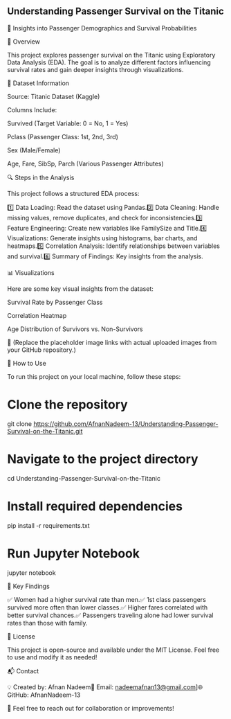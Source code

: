   ## **Understanding Passenger Survival on the Titanic**
  

🚢 Insights into Passenger Demographics and Survival Probabilities

📌 Overview

This project explores passenger survival on the Titanic using Exploratory Data Analysis (EDA). The goal is to analyze different factors influencing survival rates and gain deeper insights through visualizations.

📂 Dataset Information

Source: Titanic Dataset (Kaggle)

Columns Include:

Survived (Target Variable: 0 = No, 1 = Yes)

Pclass (Passenger Class: 1st, 2nd, 3rd)

Sex (Male/Female)

Age, Fare, SibSp, Parch (Various Passenger Attributes)

🔍 Steps in the Analysis

This project follows a structured EDA process:

1️⃣ Data Loading: Read the dataset using Pandas.2️⃣ Data Cleaning: Handle missing values, remove duplicates, and check for inconsistencies.3️⃣ Feature Engineering: Create new variables like FamilySize and Title.4️⃣ Visualizations: Generate insights using histograms, bar charts, and heatmaps.5️⃣ Correlation Analysis: Identify relationships between variables and survival.6️⃣ Summary of Findings: Key insights from the analysis.

📊 Visualizations

Here are some key visual insights from the dataset:

Survival Rate by Passenger Class

Correlation Heatmap

Age Distribution of Survivors vs. Non-Survivors

📌 (Replace the placeholder image links with actual uploaded images from your GitHub repository.)

🚀 How to Use

To run this project on your local machine, follow these steps:

# Clone the repository
git clone https://github.com/AfnanNadeem-13/Understanding-Passenger-Survival-on-the-Titanic.git

# Navigate to the project directory
cd Understanding-Passenger-Survival-on-the-Titanic

# Install required dependencies
pip install -r requirements.txt

# Run Jupyter Notebook
jupyter notebook

📌 Key Findings

✅ Women had a higher survival rate than men.✅ 1st class passengers survived more often than lower classes.✅ Higher fares correlated with better survival chances.✅ Passengers traveling alone had lower survival rates than those with family.

📝 License

This project is open-source and available under the MIT License. Feel free to use and modify it as needed!

📬 Contact

💡 Created by: Afnan Nadeem📧 Email: nadeemafnan13@gmail.com]🌐 GitHub: AfnanNadeem-13

📌 Feel free to reach out for collaboration or improvements!




